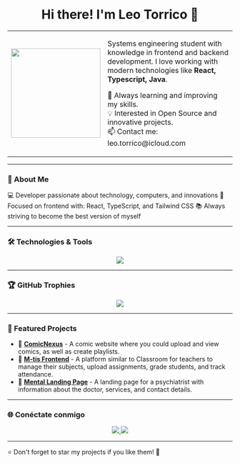 <h1 align="center">Hi there! I'm Leo Torrico 👋</h1>
<div align="center">
  <table>
    <tr>
      <td>
        <img src="https://media.giphy.com/media/ua7vVw9awZKWwLSYpW/giphy.gif" width="200px">
      </td>
      <td>
        <p>
          Systems engineering student with knowledge in frontend and backend development.
          I love working with modern technologies like <b>React, Typescript, Java</b>.
        </p>
        <p>
          🚀 Always learning and improving my skills.<br>
          💡 Interested in Open Source and innovative projects.<br>
          📫 Contact me: leo.torrico@icloud.com
        </p>
      </td>
    </tr>
  </table>
</div>

---

### 🚀 About Me
💻 Developer passionate about technology, computers, and innovations
🎯 Focused on frontend with: React, TypeScript, and Tailwind CSS
📚 Always striving to become the best version of myself

---

### 🛠️ Technologies & Tools  

<p align="center">
  <img src="https://skillicons.dev/icons?i=react,js,ts,nodejs,express,tailwind,html,css,mysql,postgres,docker,git,github,vscode,java,springboot,python" />
</p>


---

### 🏆 GitHub Trophies
<p align="center">
  <img src="https://github-profile-trophy.vercel.app/?username=LeoTorrico&theme=onedark&no-bg=true&no-frame=true" />
</p>


---

### 🚀 Featured Projects  
- 🔹 **[ComicNexus](https://github.com/Developers-ComixNexus/ComicNexus)** - A comic website where you could upload and view comics, as well as create playlists.
- 🔹 **[M-tis Frontend](https://github.com/LeoTorrico/M-tis-frontend)** - A platform similar to Classroom for teachers to manage their subjects, upload assignments, grade students, and track attendance.
- 🔹 **[Mental Landing Page](https://github.com/LeoTorrico/Mental-landing-page)** - A landing page for a psychiatrist with information about the doctor, services, and contact details.

---

### 🌐 Conéctate conmigo  
<p align="center">
  <a href="[https://www.linkedin.com/in/tu-username/](https://www.linkedin.com/in/leonardo-torrico-492b771b0/)" target="_blank">
    <img src="https://img.shields.io/badge/LinkedIn-0077B5?style=for-the-badge&logo=linkedin&logoColor=white" />
  </a>
  <a href="mailto:leo.torrico@icloud.com">
    <img src="https://img.shields.io/badge/Gmail-D14836?style=for-the-badge&logo=gmail&logoColor=white" />
  </a>
</p>

---

⭐️ Don't forget to star my projects if you like them! 🚀
